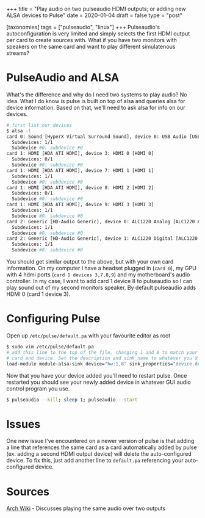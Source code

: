 +++
title = "Play audio on two pulseaudio HDMI outputs; or adding new ALSA devices to Pulse"
date = 2020-01-04
draft = false
type = "post"

[taxonomies]
tags = ["pulseaudio", "linux"]
+++
Pulseaudio's autoconfiguration is very limited and simply selects the first HDMI
output per card to create sources with. What if you have two monitors with
speakers on the same card and want to play different simulatenous streams? 
<!-- more -->
# PulseAudio and ALSA
What's the difference and why do I need two systems to play audio? No idea. What
I do know is pulse is built on top of alsa and queries alsa for device
information. Based on that, we'll need to ask alsa for info on our devices.
```bash
# first list our devices
$ alsa -l
card 0: Sound [HyperX Virtual Surround Sound], device 0: USB Audio [USB Audio]
  Subdevices: 1/1
  Subdevice #0: subdevice #0
card 1: HDMI [HDA ATI HDMI], device 3: HDMI 0 [HDMI 0]
  Subdevices: 0/1
  Subdevice #0: subdevice #0
card 1: HDMI [HDA ATI HDMI], device 7: HDMI 1 [HDMI 1]
  Subdevices: 1/1
  Subdevice #0: subdevice #0
card 1: HDMI [HDA ATI HDMI], device 8: HDMI 2 [HDMI 2]
  Subdevices: 0/1
  Subdevice #0: subdevice #0
card 1: HDMI [HDA ATI HDMI], device 9: HDMI 3 [HDMI 3]
  Subdevices: 1/1
  Subdevice #0: subdevice #0
card 2: Generic [HD-Audio Generic], device 0: ALC1220 Analog [ALC1220 Analog]
  Subdevices: 1/1
  Subdevice #0: subdevice #0
card 2: Generic [HD-Audio Generic], device 1: ALC1220 Digital [ALC1220 Digital]
  Subdevices: 1/1
  Subdevice #0: subdevice #0
```
You should get similar output to the above, but with your own card information.
On my computer I have a headset plugged in (`card 0`), my GPU with 4 hdmi ports
(`card 1 devices 3,7,8,9`) and my motherboard's audio controller. In my case, I
want to add card 1 device 8 to pulseaudio so I can play sound out of my second
monitors speaker. By default pulseaudio adds HDMI 0 (card 1 device 3). 

# Configuring Pulse
Open up `/etc/pulse/default.pa` with your favourite editor as root 
```bash
$ sudo vim /etc/pulse/default.pa
# add this line to the top of the file, changing 1 and 8 to match your selected
# card and device. Set the description and sink_name to whatever you'd like
load-module module-alsa-sink device="hw:1,8" sink_properties="device.description='Secondary HDMI'" sink_name=second_hdmi
```
Now that you have your device added you'll need to restart pulse. Once restarted
you should see your newly added device in whatever GUI audio control program you
use. 
```bash
$ pulseaudio --kill; sleep 1; pulseaudio --start
```
# Issues
One new issue I've encountered on a newer version of pulse is that adding a line
that references the same card as a card automatically added by pulse (ex. adding
a second HDMI output device) will delete the auto-configured device. To fix
this, just add another line to `default.pa` referencing your auto-configured
device.

# Sources
[Arch
Wiki](https://wiki.archlinux.org/index.php/PulseAudio/Examples#Simultaneous_HDMI_and_analog_output) -
Discusses playing the same audio over two outputs
